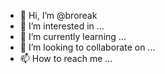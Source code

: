 - 👋 Hi, I’m @broreak
- 👀 I’m interested in ...
- 🌱 I’m currently learning ...
- 💞️ I’m looking to collaborate on ...
- 📫 How to reach me ...

<!---
broreak/broreak is a ✨ special ✨ repository because its `README.md` (this file) appears on your GitHub profile.
You can click the Preview link to take a look at your changes.
--->
